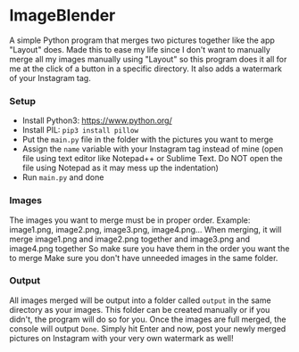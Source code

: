 # ImageBlender
A simple Python program that merges two pictures together like the app "Layout" does. Made this to ease my life since I don't want to manually merge all my images manually using "Layout" so this program does it all for me at the click of a button in a specific directory. It also adds a watermark of your Instagram tag.

### **Setup**
- Install Python3: https://www.python.org/
- Install PIL: `pip3 install pillow`
- Put the `main.py` file in the folder with the pictures you want to merge
- Assign the `name` variable with your Instagram tag instead of mine (open file using text editor like Notepad++ or Sublime Text. Do NOT open the file using Notepad as it may mess up the indentation)
- Run `main.py` and done

### **Images**
The images you want to merge must be in proper order.
Example: image1.png, image2.png, image3.png, image4.png...
When merging, it will merge image1.png and image2.png together and image3.png and image4.png together
So make sure you have them in the order you want the to merge
Make sure you don't have unneeded images in the same folder.

### **Output**
All images merged will be output into a folder called `output` in the same directory as your images.
This folder can be created manually or if you didn't, the program will do so for you.
Once the images are full merged, the console will output `Done`. Simply hit Enter and now, post your newly merged pictures on Instagram with your very own watermark as well!
